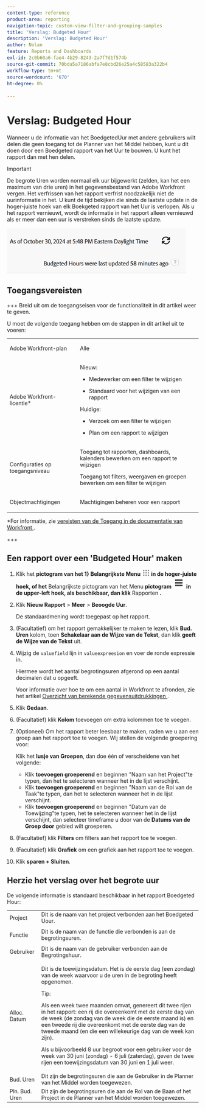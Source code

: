 ```yaml
---
content-type: reference
product-area: reporting
navigation-topic: custom-view-filter-and-grouping-samples
title: 'Verslag: Budgeted Hour'
description: 'Verslag: Budgeted Hour'
author: Nolan
feature: Reports and Dashboards
exl-id: 2c0b60a6-fae4-4b29-8243-2a7f7d1f574b
source-git-commit: 70bda5a7186abfa7e8cbd26e25a4c58583a322b4
workflow-type: tm+mt
source-wordcount: '670'
ht-degree: 0%

---
```


# Verslag: Budgeted Hour

<!--Audited: 10/2024-->

<!--
<p data-mc-conditions="QuicksilverOrClassic.Draft mode">(NOTE: From&nbsp;Alina: This is my article, but since it's about building a report, it is in the Reporting section. Please don't remove it -it's linked to Resource Management and it is super important.) </p>
-->

Wanneer u de informatie van het BoedgetedUur met andere gebruikers wilt delen die geen toegang tot de Planner van het Middel hebben, kunt u dit doen door een Boedgeted rapport van het Uur te bouwen. U kunt het rapport dan met hen delen.

>[!IMPORTANT]
>
>De begrote Uren worden normaal elk uur bijgewerkt (zelden, kan het een maximum van drie uren) in het gegevensbestand van Adobe Workfront vergen. Het verfrissen van het rapport verfrist noodzakelijk niet de uurinformatie in het. U kunt de tijd bekijken die sinds de laatste update in de hoger-juiste hoek van elk Boekgeted rapport van het Uur is verlopen. Als u het rapport vernieuwt, wordt de informatie in het rapport alleen vernieuwd als er meer dan een uur is verstreken sinds de laatste update.
>
>![ de synchronisatiewaarschuwing van de het rapporttijd van het begrote uur tijd ](assets/budgeted-hour-report-time-sync-warning-350x74.png)

## Toegangsvereisten

+++ Breid uit om de toegangseisen voor de functionaliteit in dit artikel weer te geven.

U moet de volgende toegang hebben om de stappen in dit artikel uit te voeren:

<table style="table-layout:auto"> 
 <col> 
 <col> 
 <tbody> 
  <tr> 
   <td role="rowheader">Adobe Workfront-plan</td> 
   <td> <p>Alle</p> </td> 
  </tr> 
  <tr> 
   <td role="rowheader">Adobe Workfront-licentie*</td> 
   <td> 
    <p>Nieuw:</p>
   <ul><li><p>Medewerker om een filter te wijzigen </p></li>
   <li><p>Standaard voor het wijzigen van een rapport</p></li> </ul>

<p>Huidige:</p>
   <ul><li><p>Verzoek om een filter te wijzigen </p></li>
   <li><p>Plan om een rapport te wijzigen</p></li> </ul></td> 
  </tr> 
  <tr> 
   <td role="rowheader">Configuraties op toegangsniveau</td> 
   <td> <p>Toegang tot rapporten, dashboards, kalenders bewerken om een rapport te wijzigen</p> <p>Toegang tot filters, weergaven en groepen bewerken om een filter te wijzigen</p> </td> 
  </tr> 
  <tr> 
   <td role="rowheader">Objectmachtigingen</td> 
   <td> <p>Machtigingen beheren voor een rapport</p>  </td> 
  </tr> 
 </tbody> 
</table>

*For informatie, zie [ vereisten van de Toegang in de documentatie van Workfront ](/help/quicksilver/administration-and-setup/add-users/access-levels-and-object-permissions/access-level-requirements-in-documentation.md).

+++

## Een rapport over een &#39;Budgeted Hour&#39; maken

1. Klik het **pictogram van het 1&rbrace; Belangrijkste Menu ![ pictogram van het Menu ](assets/main-menu-icon.png) in de hoger-juiste hoek, of het** Belangrijkste pictogram van het Menu **pictogram ![ Belangrijkste lijnen van het Menu ](assets/lines-main-menu.png) in de upper-left hoek, als beschikbaar, dan klik** Rapporten **.**

1. Klik **Nieuw Rapport** > **Meer** > **Beoogde Uur**.

   De standaardmening wordt toegepast op het rapport.

1. (Facultatief) om het rapport gemakkelijker te maken te lezen, klik **Bud. Uren** kolom, toen **Schakelaar aan de Wijze van de Tekst**, dan klik **geeft de Wijze van de Tekst** uit.
1. Wijzig de `valuefield` lijn in `valueexpreesion` en voer de ronde expressie in.

   Hiermee wordt het aantal begrotingsuren afgerond op een aantal decimalen dat u opgeeft.

   Voor informatie over hoe te om een aantal in Workfront te afronden, zie het artikel [ Overzicht van berekende gegevensuitdrukkingen ](../../../reports-and-dashboards/reports/calc-cstm-data-reports/calculated-data-expressions.md).

1. Klik **Gedaan**.
1. (Facultatief) klik **Kolom** toevoegen om extra kolommen toe te voegen.
1. (Optioneel) Om het rapport beter leesbaar te maken, raden we u aan een groep aan het rapport toe te voegen. Wij stellen de volgende groepering voor:

   Klik het **lusje van Groepen**, dan doe één of verscheidene van het volgende:

   * Klik **toevoegen groeperend** en beginnen &quot;Naam van het Project&quot;te typen, dan het te selecteren wanneer het in de lijst verschijnt.
   * Klik **toevoegen groeperend** en beginnen &quot;Naam van de Rol van de Taak&quot;te typen, dan het te selecteren wanneer het in de lijst verschijnt.
   * Klik **toevoegen groeperend** en beginnen &quot;Datum van de Toewijzing&quot;te typen, het te selecteren wanneer het in de lijst verschijnt, dan selecteer timeframe u door van de **Datums van de Groep door** gebied wilt groeperen.

1. (Facultatief) klik **Filters** om filters aan het rapport toe te voegen.
1. (Facultatief) klik **Grafiek** om een grafiek aan het rapport toe te voegen.
1. Klik **sparen + Sluiten**.

## Herzie het verslag over het begrote uur

De volgende informatie is standaard beschikbaar in het rapport Boedgeted Hour:

<table style="table-layout:auto"> 
 <col> 
 <col> 
 <tbody> 
  <tr> 
   <td role="rowheader">Project </td> 
   <td>Dit is de naam van het project verbonden aan het Boedgeted Uour.</td> 
  </tr> 
  <tr> 
   <td role="rowheader"> <p>Functie</p> </td> 
   <td>Dit is de naam van de functie die verbonden is aan de begrotingsuren. </td> 
  </tr> 
  <tr> 
   <td role="rowheader">Gebruiker</td> 
   <td>Dit is de naam van de gebruiker verbonden aan de Begrotingshuur.</td> 
  </tr> 
  <tr> 
   <td role="rowheader">Alloc. Datum</td> 
   <td> <p>Dit is de toewijzingsdatum. Het is de eerste dag (een zondag) van de week waarvoor u de uren in de begroting heeft opgenomen.</p> <p>Tip:  <p>Als een week twee maanden omvat, genereert dit twee rijen in het rapport: een rij die overeenkomt met de eerste dag van de week (de zondag van de week die de eerste maand is) en een tweede rij die overeenkomt met de eerste dag van de tweede maand (en die een willekeurige dag van de week kan zijn).</p> <p>Als u bijvoorbeeld 8 uur begroot voor een gebruiker voor de week van 30 juni (zondag) - 6 juli (zaterdag), geven de twee rijen een toewijzingsdatum van 30 juni en 1 juli weer.</p> </p> </td> 
  </tr> 
  <tr> 
   <td role="rowheader">Bud. Uren</td> 
   <td>Dit zijn de begrotingsuren die aan de Gebruiker in de Planner van het Middel worden toegewezen.</td> 
  </tr> 
  <tr> 
   <td role="rowheader">Pln. Bud. Uren</td> 
   <td>Dit zijn de begrotingsuren die aan de Rol van de Baan of het Project in de Planner van het Middel worden toegewezen.</td> 
  </tr> 
 </tbody> 
</table>

